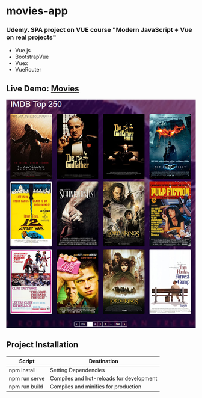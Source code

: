 # movies-app
### Udemy. SPA project on VUE course "Modern JavaScript + Vue on real projects"

* Vue.js
* BootstrapVue
* Vuex
* VueRouter

## Live Demo: [Movies](https://volkovva.github.io/udemy-js-vue/movies-app/)

![movies-app](movies-app/screenshots/demo.png "demo movies-app")

## Project Installation

| Script | Destination |
| ------ | ----------- |
| npm install | Setting Dependencies |
| npm run serve | Compiles and hot-reloads for development |
| npm run build | Compiles and minifies for production |